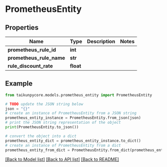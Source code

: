 # PrometheusEntity


## Properties

Name | Type | Description | Notes
------------ | ------------- | ------------- | -------------
**prometheus_rule_id** | **int** |  | 
**prometheus_rule_name** | **str** |  | 
**rule_discount_rate** | **float** |  | 

## Example

```python
from taikunpycore.models.prometheus_entity import PrometheusEntity

# TODO update the JSON string below
json = "{}"
# create an instance of PrometheusEntity from a JSON string
prometheus_entity_instance = PrometheusEntity.from_json(json)
# print the JSON string representation of the object
print(PrometheusEntity.to_json())

# convert the object into a dict
prometheus_entity_dict = prometheus_entity_instance.to_dict()
# create an instance of PrometheusEntity from a dict
prometheus_entity_from_dict = PrometheusEntity.from_dict(prometheus_entity_dict)
```
[[Back to Model list]](../README.md#documentation-for-models) [[Back to API list]](../README.md#documentation-for-api-endpoints) [[Back to README]](../README.md)



